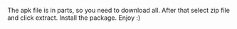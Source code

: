 The apk file is in parts, so you need to download all.
After that select zip file and click extract.
Install the package.
Enjoy :)
